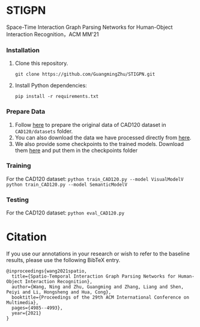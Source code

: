 # STIGPN
Space-Time Interaction Graph Parsing Networks for Human-Object Interaction Recognition，ACM MM'21
### Installation
1. Clone this repository.   
    ```
    git clone https://github.com/GuangmingZhu/STIGPN.git
    ```
  
2. Install Python dependencies:   
    ```
    pip install -r requirements.txt
    ```
### Prepare Data
1. Follow [here](https://github.com/praneeth11009/LIGHTEN-Learning-Interactions-with-Graphs-and-Hierarchical-TEmporal-Networks-for-HOI) to prepare the original data of CAD120 dataset in `CAD120/datasets` folder.
2. You can also download the data we have processed directly from [here](https://drive.google.com/drive/folders/1ntHUZO8CBHV6-Wwci6XqcaQdK4EJUZJi?usp=sharing).
3. We also provide some checkpoints to the trained models. Download them [here](https://drive.google.com/drive/folders/1ntHUZO8CBHV6-Wwci6XqcaQdK4EJUZJi?usp=sharing) and put them in the checkpoints folder
### Training
For the CAD120 dataset:
    ```
        python train_CAD120.py --model VisualModelV
    ```
    ```
        python train_CAD120.py --model SemanticModelV 
    ```

### Testing
For the CAD120 dataset:
    ```
        python eval_CAD120.py
    ```
# Citation
If you use our annotations in your research or wish to refer to the baseline results, please use the following BibTeX entry.
```
@inproceedings{wang2021spatio,
  title={Spatio-Temporal Interaction Graph Parsing Networks for Human-Object Interaction Recognition},
  author={Wang, Ning and Zhu, Guangming and Zhang, Liang and Shen, Peiyi and Li, Hongsheng and Hua, Cong},
  booktitle={Proceedings of the 29th ACM International Conference on Multimedia},
  pages={4985--4993},
  year={2021}
}
```

